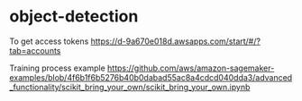 # object-detection

To get access tokens
https://d-9a670e018d.awsapps.com/start/#/?tab=accounts

Training process example
https://github.com/aws/amazon-sagemaker-examples/blob/4f6b1f6b5276b40b0dabad55ac8a4cdcd040dda3/advanced_functionality/scikit_bring_your_own/scikit_bring_your_own.ipynb